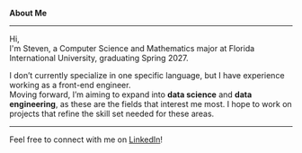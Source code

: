 **About Me**
________________________________________

Hi,  
I'm Steven, a Computer Science and Mathematics major at Florida International University, graduating Spring 2027.  

I don’t currently specialize in one specific language, but I have experience working as a front-end engineer.  
Moving forward, I’m aiming to expand into **data science** and **data engineering**, as these are the fields that interest me most. I hope to work on projects that refine the skill set needed for these areas.  

________________________________________

Feel free to connect with me on [LinkedIn](in/stevenisaacvelasquez)!

